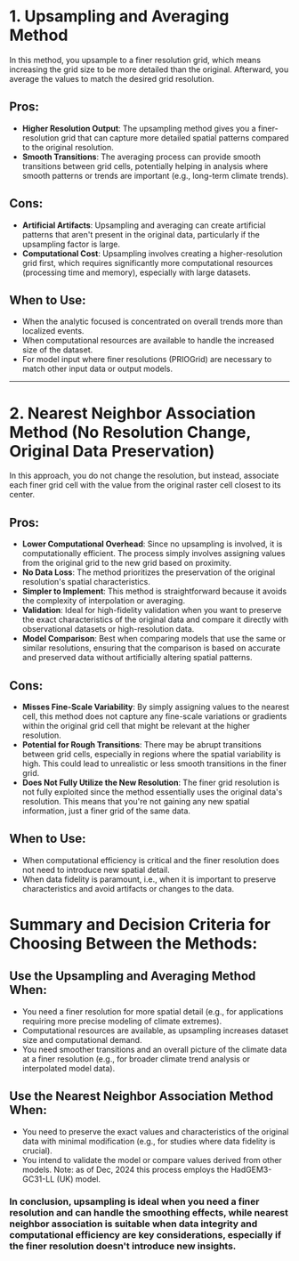 # 1. Upsampling and Averaging Method
In this method, you upsample to a finer resolution grid, which means increasing the grid size to be more detailed than the original. Afterward, you average the values to match the desired grid resolution.

## Pros:
- **Higher Resolution Output**: The upsampling method gives you a finer-resolution grid that can capture more detailed spatial patterns compared to the original resolution.
- **Smooth Transitions**: The averaging process can provide smooth transitions between grid cells, potentially helping in analysis where smooth patterns or trends are important (e.g., long-term climate trends).


## Cons:
- **Artificial Artifacts**: Upsampling and averaging can create artificial patterns that aren't present in the original data, particularly if the upsampling factor is large.
- **Computational Cost**: Upsampling involves creating a higher-resolution grid first, which requires significantly more computational resources (processing time and memory), especially with large datasets.


## When to Use:
- When the analytic focused is concentrated on overall trends more than localized events.
- When computational resources are available to handle the increased size of the dataset.
- For model input where finer resolutions (PRIOGrid) are necessary to match other input data or output models.

---

# 2. Nearest Neighbor Association Method (No Resolution Change, Original Data Preservation)
In this approach, you do not change the resolution, but instead, associate each finer grid cell with the value from the original raster cell closest to its center.

## Pros:
- **Lower Computational Overhead**: Since no upsampling is involved, it is computationally efficient. The process simply involves assigning values from the original grid to the new grid based on proximity.
- **No Data Loss**: The method prioritizes the preservation of the original resolution's spatial characteristics.
- **Simpler to Implement**: This method is straightforward because it avoids the complexity of interpolation or averaging.
- **Validation**: Ideal for high-fidelity validation when you want to preserve the exact characteristics of the original data and compare it directly with observational datasets or high-resolution data.
- **Model Comparison**: Best when comparing models that use the same or similar resolutions, ensuring that the comparison is based on accurate and preserved data without artificially altering spatial patterns.

## Cons:
- **Misses Fine-Scale Variability**: By simply assigning values to the nearest cell, this method does not capture any fine-scale variations or gradients within the original grid cell that might be relevant at the higher resolution.
- **Potential for Rough Transitions**: There may be abrupt transitions between grid cells, especially in regions where the spatial variability is high. This could lead to unrealistic or less smooth transitions in the finer grid.
- **Does Not Fully Utilize the New Resolution**: The finer grid resolution is not fully exploited since the method essentially uses the original data's resolution. This means that you're not gaining any new spatial information, just a finer grid of the same data.

## When to Use:
- When computational efficiency is critical and the finer resolution does not need to introduce new spatial detail.
- When data fidelity is paramount, i.e., when it is important to preserve characteristics and avoid artifacts or changes to the data.

# Summary and Decision Criteria for Choosing Between the Methods:

## Use the Upsampling and Averaging Method When:
- You need a finer resolution for more spatial detail (e.g., for applications requiring more precise modeling of climate extremes).
- Computational resources are available, as upsampling increases dataset size and computational demand.
- You need smoother transitions and an overall picture of the climate data at a finer resolution (e.g., for broader climate trend analysis or interpolated model data).

## Use the Nearest Neighbor Association Method When:
- You need to preserve the exact values and characteristics of the original data with minimal modification (e.g., for studies where data fidelity is crucial).
- You intend to validate the model or compare values derived from other models. Note: as of Dec, 2024 this process employs the HadGEM3-GC31-LL (UK) model.


### In conclusion, upsampling is ideal when you need a finer resolution and can handle the smoothing effects, while nearest neighbor association is suitable when data integrity and computational efficiency are key considerations, especially if the finer resolution doesn't introduce new insights.
